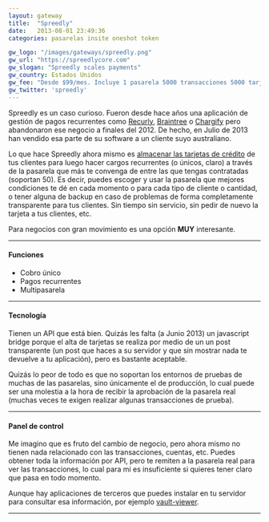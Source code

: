```yaml
---
layout: gateway
title:  "Spreedly"
date:   2013-08-01 23:49:36
categories: pasarelas insite oneshot token

gw_logo: "/images/gateways/spreedly.png"
gw_url: "https://spreedlycore.com"
gw_slogan: "Spreedly scales payments"
gw_country: Estados Unidos
gw_fee: "Desde $99/mes. Incluye 1 pasarela 5000 transacciones 5000 tarjetas"
gw_twitter: 'spreedly'
---
```


Spreedly es un caso curioso. Fueron desde hace años una aplicación de gestión de pagos recurrentes como [Recurly](/recurly/), [Braintree](/braintree/) o [Chargify](/chargify/) pero abandonaron ese negocio a finales del 2012. De hecho, en Julio de 2013 han vendido esa parte de su software a un cliente suyo australiano. 

Lo que hace Spreedly ahora mismo es [almacenar las tarjetas de crédito](/tokenizar/) de tus clientes para luego hacer cargos recurrentes (o únicos, claro) a través de la pasarela que más te convenga de entre las que tengas contratadas (soportan 50). Es decir, puedes escoger y usar la pasarela que mejores condiciones te dé en cada momento o para cada tipo de cliente o cantidad, o tener alguna de backup en caso de problemas de forma completamente transparente para tus clientes. Sin tiempo sin servicio, sin pedir de nuevo la tarjeta a tus clientes, etc.

Para negocios con gran movimiento es una opción **MUY** interesante.

-------------

#### Funciones

- Cobro único
- Pagos recurrentes
- Multipasarela

-------------

#### Tecnología

Tienen un API que está bien. Quizás les falta (a Junio 2013) un javascript bridge porque el alta de tarjetas se realiza por medio de un un post transparente (un post que haces a su servidor y que sin mostrar nada te devuelve a tu aplicación), pero es bastante aceptable.

Quizás lo peor de todo es que no soportan los entornos de pruebas de muchas de las pasarelas, sino únicamente el de producción, lo cual puede ser una molestia a la hora de recibir la aprobación de la pasarela real (muchas veces te exigen realizar algunas transacciones de prueba). 

-------------

#### Panel de control

Me imagino que es fruto del cambio de negocio, pero ahora mismo no tienen nada relacionado con las transacciones, cuentas, etc. Puedes obtener toda la información por API, pero te remiten a la pasarela real para ver las transacciones, lo cual para mi es insuficiente si quieres tener claro que pasa en todo momento.

Aunque hay aplicaciones de terceros que puedes instalar en tu servidor para consultar esa información, por ejemplo [vault-viewer](https://github.com/dangrossman/vault-viewer).

-------------




